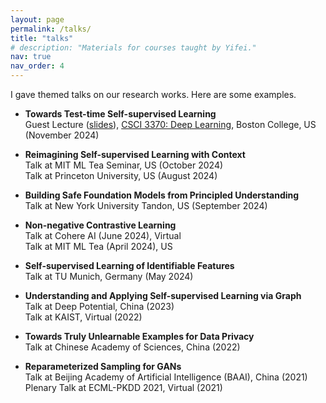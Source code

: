 ```yaml
---
layout: page
permalink: /talks/
title: "talks"
# description: "Materials for courses taught by Yifei."
nav: true
nav_order: 4
---
```


I gave themed talks on our research works. Here are some examples.

- **Towards Test-time Self-supervised Learning**<br>
  Guest Lecture ([slides](assets/pdf/TT-SSL-talk-Nov2024.pdf)), [CSCI 3370: Deep Learning](https://miayuanai.github.io/csci3370/f24/), Boston College, US (November 2024)

- **Reimagining Self-supervised Learning with Context**  
  Talk at MIT ML Tea Seminar, US (October 2024)<br> 
  Talk at Princeton University, US (August 2024) 

- **Building Safe Foundation Models from Principled Understanding**  
  Talk at New York University Tandon, US (September 2024)

- **Non-negative Contrastive Learning**  
  Talk at Cohere AI (June 2024), Virtual  <br> 
  Talk at MIT ML Tea (April 2024), US

- **Self-supervised Learning of Identifiable Features**  
  Talk at TU Munich, Germany (May 2024)  

- **Understanding and Applying Self-supervised Learning via Graph**  
  Talk at Deep Potential, China (2023)  <br>
  Talk at KAIST, Virtual (2022) 

- **Towards Truly Unlearnable Examples for Data Privacy**  
  Talk at Chinese Academy of Sciences, China (2022)  

- **Reparameterized Sampling for GANs**  
  Talk at Beijing Academy of Artificial Intelligence (BAAI), China (2021)  <br>
  Plenary Talk at ECML-PKDD 2021, Virtual (2021)  
